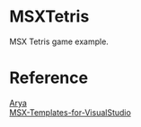 # MSXTetris
MSX Tetris game example.

# Reference
[Arya](https://github.com/albs-br/arya)  
[MSX-Templates-for-VisualStudio](https://github.com/DamnedAngel/MSX-Templates-for-VisualStudio)
